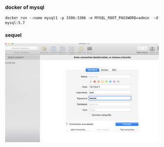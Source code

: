### docker of mysql
```
docker run --name mysql1 -p 3306:3306 -e MYSQL_ROOT_PASSWORD=admin  -d mysql:5.7          

```

### sequel
![Alt text](https://github.com/taixingbi/mysql-Sequel-Pro/blob/main/sequel.png)


